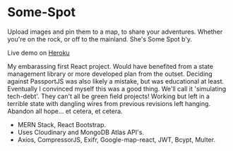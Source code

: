 # Some-Spot 
Upload images and pin them to a map, to share your adventures. Whether you're on the rock, or off to the mainland. She's Some Spot b'y.

Live demo on [Heroku](https://some-spot.herokuapp.com/)

My embarassing first React project. Would have benefited from a state management library or more developed  plan from the outset. Deciding against PassportJS was also likely a mistake, but was educational at least. Eventually I convinced myself this was a good thing. We'll call it 'simulating tech-debt'. They can't all be green field projects! Working but left in a terrible state with dangling wires from previous revisions left hanging. Abandon all hope... et cetera, et cetera. 

- MERN Stack, React Bootstrap. 
- Uses Cloudinary and MongoDB Atlas API's. 
- Axios, CompressorJS, Exifr, Google-map-react, JWT, Bcypt, Multer. 
